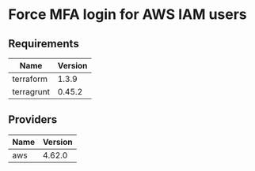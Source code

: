 # Force MFA login for AWS IAM users

## Requirements

| Name       | Version |
| ---------- | ------- |
| terraform  | 1.3.9   |
| terragrunt | 0.45.2  |

## Providers

| Name | Version |
| ---- | ------- |
| aws  | 4.62.0  |
